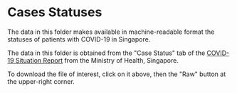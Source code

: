 # Cases Statuses

The data in this folder makes available in machine-readable format the statuses of patients with COVID-19 in Singapore. 

The data in this folder is obtained from the "Case Status" tab of the [COVID-19 Situation Report](https://covidsitrep.moh.gov.sg/) from the Ministry of Health, Singapore.

To download the file of interest, click on it above, then the "Raw" button at the upper-right corner.
